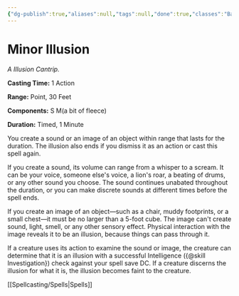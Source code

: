 ```yaml
---
{"dg-publish":true,"aliases":null,"tags":null,"done":true,"classes":"Bard, Sorcerer, Warlock, Wizard,","spellLevel":0,"school":"Illusion","source":"PHB","permalink":"/spells/minor-illusion/","dgHomeLink":false,"dgPassFrontmatter":true}
---
```


# Minor Illusion
*A Illusion Cantrip.*

**Casting Time:** 1 Action

**Range:** Point, 30 Feet

**Components:** S M(a bit of fleece)

**Duration:** Timed, 1 Minute

You create a sound or an image of an object within range that lasts for the duration. The illusion also ends if you dismiss it as an action or cast this spell again.



If you create a sound, its volume can range from a whisper to a scream. It can be your voice, someone else's voice, a lion's roar, a beating of drums, or any other sound you choose. The sound continues unabated throughout the duration, or you can make discrete sounds at different times before the spell ends.



If you create an image of an object—such as a chair, muddy footprints, or a small chest—it must be no larger than a 5-foot cube. The image can't create sound, light, smell, or any other sensory effect. Physical interaction with the image reveals it to be an illusion, because things can pass through it.



If a creature uses its action to examine the sound or image, the creature can determine that it is an illusion with a successful Intelligence ({@skill Investigation}) check against your spell save DC. If a creature discerns the illusion for what it is, the illusion becomes faint to the creature.

[[Spellcasting/Spells|Spells]]